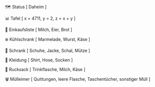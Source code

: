 🗺️ Status [
    Daheim
]

📊 Tafel [
    x = 4711,
    y = 2,
    z = x + y
]

📝 Einkaufsliste [
    Milch,
    Eier,
    Brot
]

❄️ Kühlschrank [
    Marmelade,
    Wurst,
    Käse
]

🧳 Schrank [
    Schuhe,
    Jacke,
    Schal,
    Mütze
]

👚 Kleidung [
    Shirt,
    Hose,
    Socken
]

🎒 Rucksack [
    Trinkflasche,
    Milch,
    Käse
]

🗑️ Mülleimer [
    Quittungen,
    leere Flasche,
    Taschentücher,
    sonstiger Müll
]
